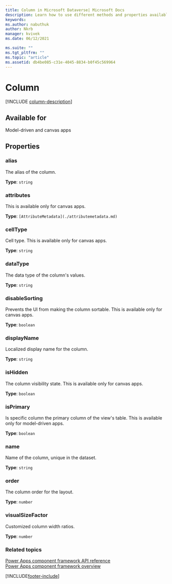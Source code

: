 ```yaml
---
title: Column in Microsoft Dataverse| Microsoft Docs
description: Learn how to use different methods and properties available for column in Power Apps component framework.
keywords:
ms.author: nabuthuk
author: Nkrb
manager: kvivek
ms.date: 06/12/2021

ms.suite: ""
ms.tgt_pltfrm: ""
ms.topic: "article"
ms.assetid: db4be085-c31e-4045-8834-b0f45c569964
---
```


# Column

[!INCLUDE [column-description](includes/column-description.md)]

## Available for

Model-driven and canvas apps

## Properties

### alias

The alias of the column.

**Type**: `string`

### attributes 

This is available only for canvas apps. 

**Type**: `[AttributeMetadata](./attributemetadata.md)`

### cellType

Cell type. This is available only for canvas apps. 

**Type**: `string`

### dataType

The data type of the column's values.

**Type**: `string`

### disableSorting 

Prevents the UI from making the column sortable. This is available only for canvas apps. 

**Type**: `boolean`<br />

### displayName

Localized display name for the column.

**Type**: `string`

### isHidden 

The column visibility state. This is available only for canvas apps. 

**Type**: `boolean`<br />

### isPrimary

Is specific column the primary column of the view's table. This is available only for model-driven apps. 

**Type**: `boolean`<br />

### name

Name of the column, unique in the dataset.

**Type**: `string`

### order

The column order for the layout.

**Type**: `number`

### visualSizeFactor

Customized column width ratios.

**Type**: `number`

### Related topics

[Power Apps component framework API reference](../reference/index.md)<br/>
[Power Apps component framework overview](../overview.md)

[!INCLUDE[footer-include](../../../includes/footer-banner.md)]
